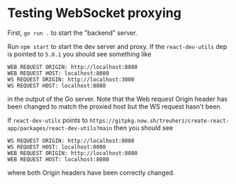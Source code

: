 # Testing WebSocket proxying 

First, `go run .` to start the "backend" server.

Run `npm start` to start the dev server and proxy. If the `react-dev-utils` dep is pointed to `5.0.1` you should see something like

```
WEB REQUEST ORIGIN: http://localhost:8080
WEB REQUEST HOST: localhost:8080
WS REQUEST ORIGIN: http://localhost:3000
WS REQUEST HOST: localhost:8080
```

in the output of the Go server. Note that the Web request Origin header has been changed to match the proxied host but the WS request hasn't been.

If `react-dev-utils` points to `https://gitpkg.now.sh/treuherz/create-react-app/packages/react-dev-utils?main` then you should see

```
WS REQUEST ORIGIN: http://localhost:8080
WS REQUEST HOST: localhost:8080
WEB REQUEST ORIGIN: http://localhost:8080
WEB REQUEST HOST: localhost:8080
```

where both Origin headers have been correctly changed.
